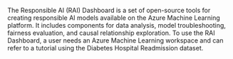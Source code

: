 The Responsible AI (RAI) Dashboard is a set of open-source tools for creating responsible AI models available on the Azure Machine Learning platform. It includes components for data analysis, model troubleshooting, fairness evaluation, and causal relationship exploration. To use the RAI Dashboard, a user needs an Azure Machine Learning workspace and can refer to a tutorial using the Diabetes Hospital Readmission dataset.